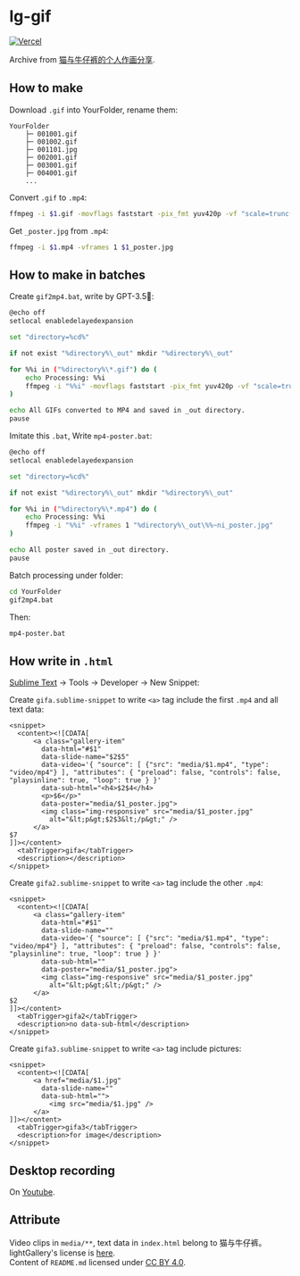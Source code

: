 # lg-gif

[![Vercel](https://img.shields.io/static/v1?style=for-the-badge&message=Vercel&color=000000&logo=Vercel&logoColor=FFFFFF&label=)](https://gm-lg-gif.vercel.app/)

Archive from [猫与牛仔裤的个人作画分享](https://jandan.net/bbs#/topic/520).

## How to make

Download `.gif` into YourFolder, rename them:

```
YourFolder
	├─ 001001.gif 
	├─ 001002.gif
	├─ 001101.jpg
	├─ 002001.gif
	├─ 003001.gif
	├─ 004001.gif
	...
```

Convert `.gif` to `.mp4`:

```sh
ffmpeg -i $1.gif -movflags faststart -pix_fmt yuv420p -vf "scale=trunc(iw/2)*2:trunc(ih/2)*2" $1.mp4
```

Get `_poster.jpg` from `.mp4`:

```sh
ffmpeg -i $1.mp4 -vframes 1 $1_poster.jpg
```

## How to make in batches

Create `gif2mp4.bat`, write by GPT-3.5🧙:

```bash
@echo off
setlocal enabledelayedexpansion

set "directory=%cd%"

if not exist "%directory%\_out" mkdir "%directory%\_out"

for %%i in ("%directory%\*.gif") do (
    echo Processing: %%i
    ffmpeg -i "%%i" -movflags faststart -pix_fmt yuv420p -vf "scale=trunc(iw/2)*2:trunc(ih/2)*2" "%directory%\_out\%%~ni.mp4"
)

echo All GIFs converted to MP4 and saved in _out directory.
pause
```

Imitate this `.bat`, Write `mp4-poster.bat`:

```bash
@echo off
setlocal enabledelayedexpansion

set "directory=%cd%"

if not exist "%directory%\_out" mkdir "%directory%\_out"

for %%i in ("%directory%\*.mp4") do (
    echo Processing: %%i
    ffmpeg -i "%%i" -vframes 1 "%directory%\_out\%%~ni_poster.jpg"
)

echo All poster saved in _out directory.
pause
```

Batch processing under folder:

```sh
cd YourFolder
gif2mp4.bat
```

Then:

```sh
mp4-poster.bat
```

## How write in `.html`

[Sublime Text](https://www.sublimetext.com/) → Tools → Developer → New Snippet:

Create `gifa.sublime-snippet` to write `<a>` tag include the first `.mp4` and all text data:

```
<snippet>
  <content><![CDATA[
      <a class="gallery-item" 
        data-html="#$1" 
        data-slide-name="$2$5" 
        data-video='{ "source": [ {"src": "media/$1.mp4", "type": "video/mp4"} ], "attributes": { "preload": false, "controls": false, "playsinline": true, "loop": true } }' 
        data-sub-html="<h4>$2$4</h4>
        <p>$6</p>"
        data-poster="media/$1_poster.jpg">
        <img class="img-responsive" src="media/$1_poster.jpg" 
          alt="&lt;p&gt;$2$3&lt;/p&gt;" />
      </a>
$7
]]></content>
  <tabTrigger>gifa</tabTrigger>
  <description></description>
</snippet>
```

Create `gifa2.sublime-snippet` to write `<a>` tag include the other `.mp4`:

```
<snippet>
  <content><![CDATA[
      <a class="gallery-item" 
        data-html="#$1" 
        data-slide-name="" 
        data-video='{ "source": [ {"src": "media/$1.mp4", "type": "video/mp4"} ], "attributes": { "preload": false, "controls": false, "playsinline": true, "loop": true } }' 
        data-sub-html=""
        data-poster="media/$1_poster.jpg">
        <img class="img-responsive" src="media/$1_poster.jpg" 
          alt="&lt;p&gt;&lt;/p&gt;" />
      </a>
$2
]]></content>
  <tabTrigger>gifa2</tabTrigger>
  <description>no data-sub-html</description>
</snippet>
```

Create `gifa3.sublime-snippet` to write `<a>` tag include pictures:

```
<snippet>
  <content><![CDATA[
      <a href="media/$1.jpg" 
        data-slide-name="" 
        data-sub-html="">
          <img src="media/$1.jpg" />
      </a>
]]></content>
  <tabTrigger>gifa3</tabTrigger>
  <description>for image</description>
</snippet>
```

## Desktop recording

On [Youtube](https://youtu.be/uVJlbPNOkQU).

## Attribute

Video clips in `media/**`, text data in `index.html` belong to 猫与牛仔裤。  
lightGallery's license is [here](https://www.lightgalleryjs.com/license/).  
Content of `README.md` licensed under [CC BY 4.0](https://creativecommons.org/licenses/by/4.0/deed.en).
